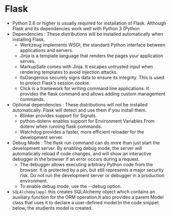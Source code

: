 # Flask
-  Python 2.6 or higher is usually required for installation of Flask. Although Flask and its dependencies work well with Python 3 (Python
-  Dependencies : These distributions will be installed automatically when installing Flask.
   -  Werkzeug implements WSGI, the standard Python interface between applications and servers.
   -  Jinja is a template language that renders the pages your application serves.
   -  MarkupSafe comes with Jinja. It escapes untrusted input when rendering templates to avoid injection attacks.
   -  ItsDangerous securely signs data to ensure its integrity. This is used to protect Flask’s session cookie.
   -  Click is a framework for writing command line applications. It provides the flask command and allows adding custom management commands.
-  Optional dependencies : These distributions will not be installed automatically. Flask will detect and use them if you install them.
   -  Blinker provides support for Signals.
   -  python-dotenv enables support for Environment Variables From dotenv when running flask commands.
   -  Watchdog provides a faster, more efficient reloader for the development server.
-  Debug Mode : The flask run command can do more than just start the development server. By enabling debug mode, the server will automatically reload if code changes, and will show an interactive debugger in the browser if an error occurs during a request.
   -  The debugger allows executing arbitrary Python code from the browser. It is protected by a pin, but still represents a major security risk. Do not run the development server or debugger in a production environment.
   -  To enable debug mode, use the --debug option.
-  `SQLAlchemy(app)` this creates SQLAlchemy object which contains an auxiliary function for the ORM operation.It also provides a parent Model class that uses it to declare a user-defined model.In the code snippet below, the studients model is created.
